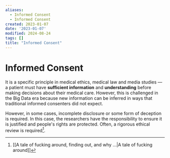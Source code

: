 ```yaml
---
aliases:
  - Informed Consent
  - Informed Consent
created: 2023-01-07
date: '2023-01-07'
modified: 2024-08-24
tags: []
title: "Informed Consent"
---
```


# Informed Consent

It is a specific principle in medical ethics, medical law and media studies — a patient must have **sufficient information** and **understanding** before making decisions about their medical care. However, this is challenged in the Big Data era because new information can be inferred in ways that traditional informed consenters did not expect.

However, in some cases, incomplete disclosure or some form of deception is required. In this case, the researchers have the responsibility to ensure it is justified and people's rights are protected. Often, a rigorous ethical review is required[^1].

[^1]: [[A tale of fucking around, finding out, and why ...|A tale of fucking around]]